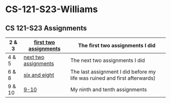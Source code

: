 # CS-121-S23-Williams
CS 121-S23 Assignments
--------------------------------------------
| 2 & 3 | [first two assignments](https://github.com/Joshwa12910/firstTwoAssignments/blob/main/README.md) | The first two assignments I did |
| ----------- | ----------- | ------------- |
| 4 & 5 | [next two assignments](https://github.com/Joshwa12910/nexttwoAssignments/blob/main/README.md) | The next two assignments I did |
| 6 & 8 | [six and eight](https://github.com/Joshwa12910/sicksandseven/blob/main/README.md) | The last assignment I did before my life was ruined and first afterwards)
| 9 & 10 | [9-10](https://github.com/Joshwa12910/9-10/edit/main/README.md) | My ninth and tenth assignments |
